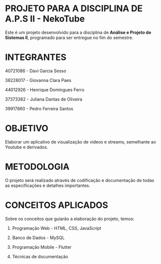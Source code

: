 # PROJETO PARA A DISCIPLINA DE A.P.S II - NekoTube

Este é um projeto desenvolvido para a disciplina de **Análise e Projeto de Sistemas II**, programado para ser entregue no fim do semestre.

# INTEGRANTES

40721086 - Davi Garcia Sesso

38228017 - Giovanna Clara Paes

44012926 - Henrique Domingues Ferro

37373382 - Juliana Dantas de Oliveira

39917860 - Pedro Ferreira Santos

# OBJETIVO

Elaborar um aplicativo de visualização de vídeos e streams, semelhante ao Youtube e derivados.

# METODOLOGIA

O projeto será realizado através de codificação e documentação de todas as especificações e detalhes importantes.

# CONCEITOS APLICADOS

Sobre os conceitos que guiarão a elaboração do projeto, temos:

1. Programação Web - HTML, CSS, JavaScript

2. Banco de Dados - MySQL

3. Programação Mobile - Flutter

4. Técnicas de documentação



